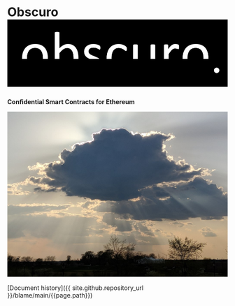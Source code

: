 # Obscuro![image](assets/images/obscuro-full.png)
**Confidential Smart Contracts for Ethereum**

![image](assets/images/1024px-Sunrise_Obscured_by_Clouds.jpg)

[Document history]({{ site.github.repository_url }}/blame/main/{{page.path}})